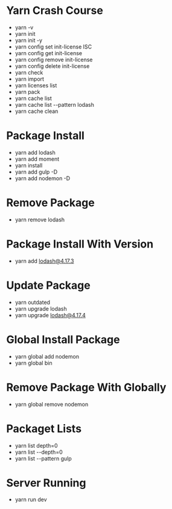 # Yarn Crash Course

- yarn -v 
- yarn init
- yarn init -y
- yarn config set init-license ISC
- yarn config get init-license
- yarn config remove init-license
- yarn config delete init-license
- yarn check
- yarn import
- yarn licenses list
- yarn pack
- yarn cache list
- yarn cache list --pattern lodash
- yarn cache clean

# Package Install 
- yarn add lodash
- yarn add moment
- yarn install
- yarn add gulp -D
- yarn add nodemon -D


# Remove Package
- yarn remove lodash

# Package Install With Version
- yarn add lodash@4.17.3

# Update Package
- yarn outdated
- yarn upgrade lodash
- yarn upgrade lodash@4.17.4

# Global Install Package
- yarn global add nodemon
- yarn global bin

# Remove Package With Globally
- yarn global remove nodemon

# Packaget Lists
- yarn list depth=0
- yarn list --depth=0
- yarn list --pattern gulp

# Server Running
- yarn run dev